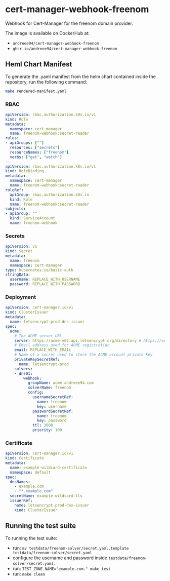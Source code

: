 # cert-manager-webhook-freenom
Webhook for Cert-Manager for the freenom domain provider.

The image is available on DockerHub at:
- `andreee94/cert-manager-webhook-freenom`
- `ghcr.io/andreee94/cert-manager-webhook-freenom`

## Heml Chart Manifest

To generate the .yaml manifest from the helm chart contained inside the repository, 
run the following command:

```bash
make rendered-manifest.yaml
```

### RBAC

```yaml
apiVersion: rbac.authorization.k8s.io/v1
kind: Role
metadata:
  namespace: cert-manager
  name: freenom-webhook:secret-reader
rules:
- apiGroups: [""]
  resources: ["secrets"]
  resourceNames: ["freenom"]
  verbs: ["get", "watch"]
---
apiVersion: rbac.authorization.k8s.io/v1
kind: RoleBinding
metadata:
  namespace: cert-manager
  name: freenom-webhook:secret-reader
roleRef:
  apiGroup: rbac.authorization.k8s.io
  kind: Role
  name: freenom-webhook:secret-reader
subjects:
- apiGroup: ""
  kind: ServiceAccount
  name: freenom-webhook
```

### Secrets

```yaml
apiVersion: v1
kind: Secret
metadata:
  name: freenom
  namespace: cert-manager
type: kubernetes.io/basic-auth
stringData:
  username: REPLACE_WITH_USERNAME
  password: REPLACE_WITH_PASSWORD
```

### Deployment

```yaml
apiVersion: cert-manager.io/v1
kind: ClusterIssuer
metadata:
  name: letsencrypt-prod-dns-issuer
spec:
  acme:
    # The ACME server URL
    server: https://acme-v02.api.letsencrypt.org/directory # https://acme-staging-v02.api.letsencrypt.org/directory
    # Email address used for ACME registration
    email: REPLACE_WITH_EMAIL
    # Name of a secret used to store the ACME account private key
    privateKeySecretRef:
      name: letsencrypt-prod
    solvers:
    - dns01:
        webhook:
          groupName: acme.andreee94.com
          solverName: freenom
          config:
            usernameSecretRef:
              name: freenom
              key: username
            passwordSecretRef:
              name: freenom
              key: password
            ttl: 3600
            priority: 100  
```

### Certificate

```yaml
apiVersion: cert-manager.io/v1
kind: Certificate
metadata:
  name: example-wildcard-certificate
  namespace: default
spec:
  dnsNames:
    - example.com
    - "*.example.com"
  secretName: example-wildcard-tls
  issuerRef:
    name: letsencrypt-prod-dns-issuer
    kind: ClusterIssuer
```


## Running the test suite

To running the test suite:

- run: `mv testdata/freenom-solver/secret.yaml.template testdata/freenom-solver/secret.yaml`
- configure the username and password inside `testdata/freenom-solver/secret.yaml`.
- run: `TEST_ZONE_NAME="example.com." make test`
- run: `make clean`
